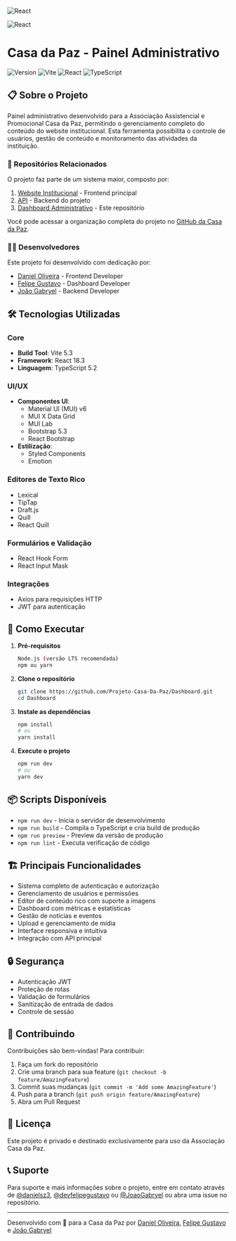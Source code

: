 <!-- Versão mais simples -->
![React](https://img.shields.io/badge/-React-61DAFB?style=flat&logo=react&logoColor=black)

<!-- Versão com fundo escuro -->
![React](https://img.shields.io/badge/-React-20232A?style=flat&logo=react&logoColor=61DAFB)

# Casa da Paz - Painel Administrativo

![Version](https://img.shields.io/badge/version-1.0.0-blue.svg)
![Vite](https://img.shields.io/badge/Vite-5.3-646CFF)
![React](https://img.shields.io/badge/React-18.3-61DAFB)
![TypeScript](https://img.shields.io/badge/TypeScript-5.2-blue)

## 📋 Sobre o Projeto

Painel administrativo desenvolvido para a Associação Assistencial e Promocional Casa da Paz, permitindo o gerenciamento completo do conteúdo do website institucional. Esta ferramenta possibilita o controle de usuários, gestão de conteúdo e monitoramento das atividades da instituição.

### 🔗 Repositórios Relacionados
O projeto faz parte de um sistema maior, composto por:

1. [Website Institucional](https://github.com/Projeto-Casa-Da-Paz/Page) - Frontend principal
2. [API](https://github.com/Projeto-Casa-Da-Paz/Back-End) - Backend do projeto
3. [Dashboard Administrativo](https://github.com/Projeto-Casa-Da-Paz/Dashboard) - Este repositório

Você pode acessar a organização completa do projeto no [GitHub da Casa da Paz](https://github.com/Projeto-Casa-Da-Paz).

### 👨‍💻 Desenvolvedores

Este projeto foi desenvolvido com dedicação por:

- [Daniel Oliveira](https://github.com/danielsz3) - Frontend Developer
- [Felipe Gustavo](https://github.com/devfelipegustavo) - Dashboard Developer
- [João Gabryel](https://github.com/JoaoGabryel) - Backend Developer

## 🛠 Tecnologias Utilizadas

### Core
- **Build Tool**: Vite 5.3
- **Framework**: React 18.3
- **Linguagem**: TypeScript 5.2

### UI/UX
- **Componentes UI**: 
  - Material UI (MUI) v6
  - MUI X Data Grid
  - MUI Lab
  - Bootstrap 5.3
  - React Bootstrap
- **Estilização**: 
  - Styled Components
  - Emotion

### Editores de Texto Rico
- Lexical
- TipTap
- Draft.js
- Quill
- React Quill

### Formulários e Validação
- React Hook Form
- React Input Mask

### Integrações
- Axios para requisições HTTP
- JWT para autenticação

## 🚀 Como Executar

1. **Pré-requisitos**
   ```bash
   Node.js (versão LTS recomendada)
   npm ou yarn
   ```

2. **Clone o repositório**
   ```bash
   git clone https://github.com/Projeto-Casa-Da-Paz/Dashboard.git
   cd Dashboard
   ```

3. **Instale as dependências**
   ```bash
   npm install
   # ou
   yarn install
   ```

4. **Execute o projeto**
   ```bash
   npm run dev
   # ou
   yarn dev
   ```

## 📦 Scripts Disponíveis

- `npm run dev` - Inicia o servidor de desenvolvimento
- `npm run build` - Compila o TypeScript e cria build de produção
- `npm run preview` - Preview da versão de produção
- `npm run lint` - Executa verificação de código

## 🏗 Principais Funcionalidades

- Sistema completo de autenticação e autorização
- Gerenciamento de usuários e permissões
- Editor de conteúdo rico com suporte a imagens
- Dashboard com métricas e estatísticas
- Gestão de notícias e eventos
- Upload e gerenciamento de mídia
- Interface responsiva e intuitiva
- Integração com API principal

## 🔒 Segurança

- Autenticação JWT
- Proteção de rotas
- Validação de formulários
- Sanitização de entrada de dados
- Controle de sessão

## 🤝 Contribuindo

Contribuições são bem-vindas! Para contribuir:

1. Faça um fork do repositório
2. Crie uma branch para sua feature (`git checkout -b feature/AmazingFeature`)
3. Commit suas mudanças (`git commit -m 'Add some AmazingFeature'`)
4. Push para a branch (`git push origin feature/AmazingFeature`)
5. Abra um Pull Request

## 📄 Licença

Este projeto é privado e destinado exclusivamente para uso da Associação Casa da Paz.

## 📞 Suporte

Para suporte e mais informações sobre o projeto, entre em contato através de [@danielsz3](https://github.com/danielsz3), [@devfelipegustavo](https://github.com/devfelipegustavo) ou [@JoaoGabryel](https://github.com/JoaoGabryel) ou abra uma issue no repositório.

---

Desenvolvido com 💙 para a Casa da Paz por [Daniel Oliveira](https://github.com/danielsz3), [Felipe Gustavo](https://github.com/devfelipegustavo) e [João Gabryel](https://github.com/JoaoGabryel)
